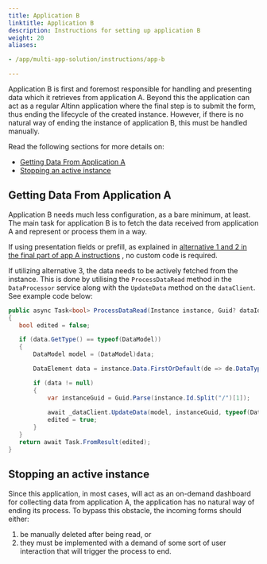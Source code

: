 ```yaml
---
title: Application B
linktitle: Application B
description: Instructions for setting up application B
weight: 20
aliases:

- /app/multi-app-solution/instructions/app-b

---
```


Application B is first and foremost responsible for handling and presenting data which it retrieves from application A.
Beyond this the application can act as a regular Altinn application where the final step is to submit the form, thus
ending the lifecycle of the created instance. However, if there is no natural way of ending the instance of application
B, this must be handled manually. 


Read the following sections for more details on:

- [Getting Data From Application A](#getting-data-from-application-a)
- [Stopping an active instance](#stopping-an-active-instance)

## Getting Data From Application A

Application B needs much less configuration, as a
bare minimum, at least. The main task
for application B is to fetch the data received
from application A and represent or process them in a way.

If using presentation fields or prefill, as explained
in [alternative 1 and 2 in the final part of app A instructions](../app-a#control-data-in-app-b)
, no custom code is required.

If utilizing alternative 3, the data needs to be actively fetched from the instance. This is done by utilising
the `ProcessDataRead` method in the `DataProcessor` service along with the `UpdateData`
method on the `dataClient`. See example code below:

```csharp
public async Task<bool> ProcessDataRead(Instance instance, Guid? dataId, object data)
{
   bool edited = false;

   if (data.GetType() == typeof(DataModel))
   {
       DataModel model = (DataModel)data;

       DataElement data = instance.Data.FirstOrDefault(de => de.DataType == [DATA_TYPE]);

       if (data != null)
       {
           var instanceGuid = Guid.Parse(instance.Id.Split("/")[1]);
          
           await _dataClient.UpdateData(model, instanceGuid, typeof(DataModel), instance.Org, instance.AppId, int.Parse(instance.InstanceOwner.PartyId), Guid.Parse(instance.Data.Where(de => de.DataType == [DATA_TYPE]).First().Id));
           edited = true;
       }
   }
   return await Task.FromResult(edited);
}
```

## Stopping an active instance

Since this application, in most cases, will act as
an on-demand dashboard for collecting data from
application A, the application has no natural way of ending its
process. To bypass this obstacle, the incoming forms should either:

1. be manually deleted after being read, or
2. they must be implemented with a demand of some sort of
   user interaction
   that will trigger the process to end. 